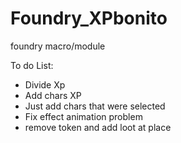 # Foundry_XPbonito
foundry macro/module

To do List:

- Divide Xp
- Add chars XP
- Just add chars that were selected
- Fix effect animation problem
- remove token and add loot at place
